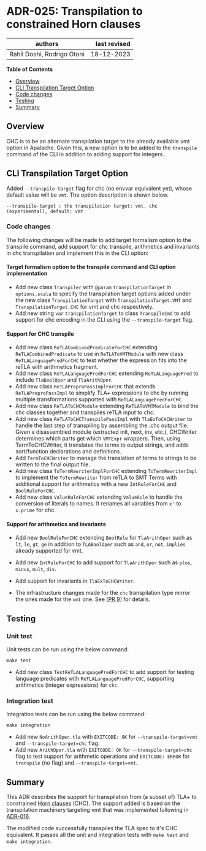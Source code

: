 # ADR-025: Transpilation to constrained Horn clauses

| authors                    | last revised |
|----------------------------|-------------:|
| Rahil Doshi, Rodrigo Otoni |   18-12-2023 |

**Table of Contents**

- [Overview](#Overview)
- [CLI Transpilation Target Option](#cli)
- [Code changes](#code)
- [Testing](#testing)
- [Summary](#summary)

## Overview
CHC is to be an alternate transpilation target to the already available vmt option in Apalache.
Given this, a new option is to be added to the `transpile` command of the CLI in addition to adding support for integers .

## CLI Transpilation Target Option

Added `--transpile-target` flag for chc (no envvar equivalent yet), whose default value will be `vmt`.
The option description is shown below.

```
--transpile-target : the transpilation target: vmt, chc (experimental), default: vmt
```

### Code changes

The following changes will be made to add target formalism option to the transpile command,
add support for chc transpile, arithmetics and invariants in chc transpilation 
and implement this in the CLI option:

#### Target formalism option to the transpile command and CLI option implementation

- Add new class `Transpiler` with `@param` `transpilationTarget` in `options.scala` 
  to specify the transpilation target options added under the new class `TranspilationTarget` 
  with `TranspilationTarget.VMT` and `TranspilationTarget.CHC` for vmt and chc respectively.
- Add new string `var` `transpilationTarget` to class `TranspileCmd` to add support for chc encoding in the CLI using the `--transpile-target` flag.

#### Support for CHC transpile

- Add new class `ReTLACombinedPredicateForCHC` extending `ReTLACombinedPredicate` to use in `ReTLAToVMTModule` with
  new class `ReTLALanguagePredForCHC` to test whether the expression fits into the reTLA with arithmetics fragment.
- Add new class `ReTLALanguagePredForCHC` extending `ReTLALanguagePred` to include `TlaBoolOper` and `TlaArithOper`.
- Add new class `ReTLAPreproPassImplForCHC` that extends `ReTLAPreproPassImpl` 
  to simplify TLA+ expressions to chc by running multiple transformations supported with `ReTLALanguagePredForCHC`.
- Add new class `ReTLAToCHCModule` extending `ReTLAToVMTModule` to bind the chc classes together and
  transpiles reTLA input to chc.
- Add new class `ReTLAToCHCTranspilePassImpl` with `TlaExToCHCWriter` to handle the last step of transpiling
  by assembling the .chc output file. Given a disassembled module (extracted init, next, inv, etc.), 
  CHCWriter determines which parts get which `VMTExpr` wrappers. Then, using TermToCHCWriter, 
  it translates the terms to output strings, and adds sort/function declarations and definitions.
- Add `TermToCHCWriter` to manage the translation of terms to strings to be written to the final output file.
- Add new class `ToTermRewriterImplForCHC` extending `ToTermRewriterImpl` to implement the `ToTermRewriter` from reTLA to SMT Terms with additional
  support for arithmetics with a new `IntRuleForCHC` and `BoolRuleForCHC`.
- Add new class `ValueRuleForCHC` extending `ValueRule` to handle the conversion of literals to names. 
  It renames all variables from  `x'` to `x.prime` for chc.

#### Support for arithmetics and invariants

- Add new `BoolRuleForCHC` extending `BoolRule` for `TlaArithOper` such as `lt`, `le`, `gt`, `ge` in addition to 
  `TLABoolOper` such as `and`, `or`, `not`, `implies` already supported for vmt. 
- Add new `IntRuleForCHC` to add support for `TlaArithOper` such as `plus`, `minus`, `mult`, `div`.
- Add support for invariants in `TlaExToCHCWriter`.


- The infrastructure changes made for the `chc` transpilation type mirror the ones made for the `vmt` one.
  See [[PR 9](https://github.com/rahildoshi97/apalache/pull/9)] for details.

## Testing

### Unit test

Unit tests can be run using the below command:
```
make test
```

- Add new class `TestReTLALanguagePredForCHC` to add support for testing language predicates 
  with `ReTLALanguagePredForCHC`, supporting arithmetics (integer expressions) for `chc`.

### Integration test

Integration tests can be run using the below command:
```
make integration
```

- Add new `NoArithOper.tla` with `EXITCODE: OK` for `--transpile-target=vmt` and `--transpile-target=chc` flag.
- Add new `ArithOper.tla` with `EXITCODE: OK` for `--transpile-target=chc` flag to test support for arithmetic operations
  and `EXITCODE: ERROR` for `transpile` (no flag) and `--transpile-target=vmt`.

## Summary

<!-- Statement to summarize, following the following formula: -->

This ADR describes the support for transpilation from (a subset of) TLA+ to constrained [Horn clauses](https://en.wikipedia.org/wiki/Horn_clause) (CHC).
The support added is based on the transpilation machinery targeting vmt that was implemented following in [ADR-016](https://apalache.informal.systems/docs/adr/016adr-retla.html).

The modified code successfully transpiles the TLA spec to it's CHC equivalent.
It passes all the unit and integration tests with `make test` and `make integration`.
